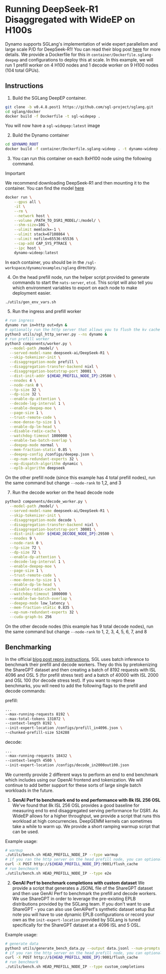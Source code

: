 <!--
SPDX-FileCopyrightText: Copyright (c) 2025 NVIDIA CORPORATION & AFFILIATES. All rights reserved.
SPDX-License-Identifier: Apache-2.0

Licensed under the Apache License, Version 2.0 (the "License");
you may not use this file except in compliance with the License.
You may obtain a copy of the License at

http://www.apache.org/licenses/LICENSE-2.0

Unless required by applicable law or agreed to in writing, software
distributed under the License is distributed on an "AS IS" BASIS,
WITHOUT WARRANTIES OR CONDITIONS OF ANY KIND, either express or implied.
See the License for the specific language governing permissions and
limitations under the License.
-->

# Running DeepSeek-R1 Disaggregated with WideEP on H100s

Dynamo supports SGLang's implementation of wide expert parallelism and large scale P/D for DeepSeek-R1! You can read their blog post [here](https://www.nvidia.com/en-us/technologies/ai/deepseek-r1-large-scale-p-d-with-wide-expert-parallelism/) for more details. We provide a Dockerfile for this in `container/Dockerfile.sglang-deepep` and configurations to deploy this at scale. In this example, we will run 1 prefill worker on 4 H100 nodes and 1 decode worker on 9 H100 nodes (104 total GPUs).

## Instructions

1. Build the SGLang DeepEP container.

```bash
git clone -b v0.4.8.post1 https://github.com/sgl-project/sglang.git
cd sglang/docker
docker build -f Dockerfile -t sgl-widepep .
```

You will now have a `sgl-widepep:latest` image

2. Build the Dynamo container

```bash
cd $DYNAMO_ROOT
docker build -f container/Dockerfile.sglang-wideep . -t dynamo-wideep --no-cache
```

3. You can run this container on each 8xH100 node using the following command.

> [!IMPORTANT]
> We recommend downloading DeepSeek-R1 and then mounting it to the container. You can find the model [here](https://huggingface.co/deepseek-ai/DeepSeek-R1)

```bash
docker run \
    --gpus all \
    -it \
    --rm \
    --network host \
    --volume /PATH_TO_DSR1_MODEL/:/model/ \
    --shm-size=10G \
    --ulimit memlock=-1 \
    --ulimit stack=67108864 \
    --ulimit nofile=65536:65536 \
    --cap-add CAP_SYS_PTRACE \
    --ipc host \
    dynamo-wideep:latest
```

In each container, you should be in the `/sgl-workspace/dynamo/examples/sglang` directory.

4. On the head prefill node, run the helper script provided to generate commands to start the `nats-server`, `etcd`. This script will also tell you which environment variables to export on each node to make deployment easier.

```bash
./utils/gen_env_vars.sh
```

5. Run the ingress and prefill worker

```bash
# run ingress
dynamo run in=http out=dyn &
# optionally run the http server that allows you to flush the kv cache for all workers (see benchmarking section below)
python3 utils/sgl_http_server.py --ns dynamo &
# run prefill worker
python3 components/worker.py \
  --model-path /model/ \
  --served-model-name deepseek-ai/DeepSeek-R1 \
  --skip-tokenizer-init \
  --disaggregation-mode prefill \
  --disaggregation-transfer-backend nixl \
  --disaggregation-bootstrap-port 30001 \
  --dist-init-addr ${HEAD_PREFILL_NODE_IP}:29500 \
  --nnodes 4 \
  --node-rank 0 \
  --tp-size 32 \
  --dp-size 32 \
  --enable-dp-attention \
  --decode-log-interval 1 \
  --enable-deepep-moe \
  --page-size 1 \
  --trust-remote-code \
  --moe-dense-tp-size 1 \
  --enable-dp-lm-head \
  --disable-radix-cache \
  --watchdog-timeout 1000000 \
  --enable-two-batch-overlap \
  --deepep-mode normal \
  --mem-fraction-static 0.85 \
  --deepep-config /configs/deepep.json \
  --ep-num-redundant-experts 32 \
  --ep-dispatch-algorithm dynamic \
  --eplb-algorithm deepseek
```

On the other prefill node (since this example has 4 total prefill nodes), run the same command but change `--node-rank` to 1,2, and 3

7. Run the decode worker on the head decode node

```bash
python3 components/decode_worker.py \
  --model-path /model/ \
  --served-model-name deepseek-ai/DeepSeek-R1 \
  --skip-tokenizer-init \
  --disaggregation-mode decode \
  --disaggregation-transfer-backend nixl \
  --disaggregation-bootstrap-port 30001 \
  --dist-init-addr ${HEAD_DECODE_NODE_IP}:29500 \
  --nnodes 9 \
  --node-rank 0 \
  --tp-size 72 \
  --dp-size 72 \
  --enable-dp-attention \
  --decode-log-interval 1 \
  --enable-deepep-moe \
  --page-size 1 \
  --trust-remote-code \
  --moe-dense-tp-size 1 \
  --enable-dp-lm-head \
  --disable-radix-cache \
  --watchdog-timeout 1000000 \
  --enable-two-batch-overlap \
  --deepep-mode low_latency \
  --mem-fraction-static 0.835 \
  --ep-num-redundant-experts 32 \
  --cuda-graph-bs 256
```

On the other decode nodes (this example has 9 total decode nodes), run the same command but change `--node-rank` to 1, 2, 3, 4, 5, 6, 7, and 8

## Benchmarking

In the official [blog post repro instructions](https://github.com/sgl-project/sglang/issues/6017), SGL uses batch inference to benchmark their prefill and decode workers. They do this by pretokenizing the ShareGPT dataset and then creating a batch of 8192 requests with ISL 4096 and OSL 5 (for prefill stress test) and a batch of 40000 with ISL 2000 and OSL 100 (for decode stress test). If you want to repro these benchmarks, you will need to add the following flags to the prefill and decode commands:

prefill:
```bash
...
--max-running-requests 8192 \
--max-total-tokens 131072 \
--context-length 8192 \
--init-expert-location /configs/prefill_in4096.json \
--chunked-prefill-size 524288

```

decode:
```bash
...
--max-running-requests 18432 \
--context-length 4500 \
--init-expert-location /configs/decode_in2000out100.json
```

We currently provide 2 different ways to perform an end to end benchmark which includes using our OpenAI frontend and tokenization. We will continue to add better support for these sorts of large single batch workloads in the future.

1. **GenAI Perf to benchmark end to end performance with 8k ISL 256 OSL**
We've found that 8k ISL 256 OSL provides a good baseline for measuring end to end disaggregated serving performance for DSR1. As WideEP allows for a higher throughput, we provide a script that runs this workload at high concurrencies. DeepGEMM kernels can sometimes take a while to warm up. We provide a short ramping warmup script that can be used.

Example usage:
```bash
# warmup
./utils/bench.sh HEAD_PREFILL_NODE_IP --type warmup
# if you ran the http server on the head prefill node, you can optionally flush the kv cache for all workers (similar to SGLangs benchmarking script)
curl -X POST http://${HEAD_PREFILL_NODE_IP}:9001/flush_cache
# run benchmark
./utils/bench.sh HEAD_PREFILL_NODE_IP --type e2e
```

2. **GenAI Perf to benchmark completions with custom dataset**
We provide a script that generates a JSONL file of the ShareGPT dataset and then use GenAI Perf to benchmark the prefill and decode workers. We use ShareGPT in order to leverage the pre-existing EPLB distributions provided by the SGLang team. If you don't want to use ShareGPT - you can also use GenAIPerf's synthetic dataset setup But note you will have to use dynamic EPLB configurations or record your own as the `init-expert-location` provided by SGLang is tuned specifically for the ShareGPT dataset at a 4096 ISL and 5 OSL.

Example usage:
```bash
# generate data
python3 utils/generate_bench_data.py --output data.jsonl --num-prompts 8192 --input-len 4096 --output-len 5 --model deepseek-ai/DeepSeek-R1
# if you ran the http server on the head prefill node, you can optionally flush the kv cache for all workers (similar to SGLangs benchmarking script)
curl -X POST http://${HEAD_PREFILL_NODE_IP}:9001/flush_cache
# run benchmark
./utils/bench.sh HEAD_PREFILL_NODE_IP --type custom_completions
```

